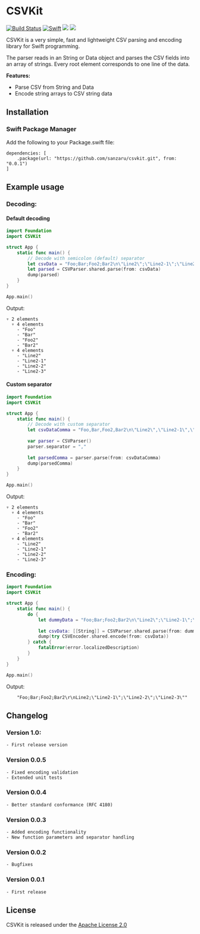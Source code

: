 # CSVKit

[![Build Status](https://travis-ci.com/sanzaru/csvkit.svg?branch=main)](https://travis-ci.com/sanzaru/csvkit)
[![Swift](https://github.com/sanzaru/csvkit/actions/workflows/swift.yml/badge.svg)](https://github.com/sanzaru/csvkit/actions/workflows/swift.yml)
[![](https://img.shields.io/endpoint?url=https%3A%2F%2Fswiftpackageindex.com%2Fapi%2Fpackages%2Fsanzaru%2Fcsvkit%2Fbadge%3Ftype%3Dswift-versions)](https://swiftpackageindex.com/sanzaru/csvkit)
[![](https://img.shields.io/endpoint?url=https%3A%2F%2Fswiftpackageindex.com%2Fapi%2Fpackages%2Fsanzaru%2Fcsvkit%2Fbadge%3Ftype%3Dplatforms)](https://swiftpackageindex.com/sanzaru/csvkit)

CSVKit is a very simple, fast and lightweight CSV parsing and encoding library for Swift programming.

The parser reads in an String or Data object and parses the CSV fields into an array of strings. Every root element corresponds to one line of the data.

**Features:**

* Parse CSV from String and Data
* Encode string arrays to CSV string data  


## Installation

### Swift Package Manager

Add the following to your Package.swift file:

```
dependencies: [
    .package(url: "https://github.com/sanzaru/csvkit.git", from: "0.0.1")
]
```


## Example usage

### Decoding:

#### Default decoding
```swift
import Foundation
import CSVKit

struct App {
    static func main() {
        // Decode with semicolon (default) separator
        let csvData = "Foo;Bar;Foo2;Bar2\n\"Line2\";\"Line2-1\";\"Line2-2\";\"Line2-3\""
        let parsed = CSVParser.shared.parse(from: csvData)
        dump(parsed)
    }
}

App.main()
```

Output:
```
▿ 2 elements
  ▿ 4 elements
    - "Foo"
    - "Bar"
    - "Foo2"
    - "Bar2"
  ▿ 4 elements
    - "Line2"
    - "Line2-1"
    - "Line2-2"
    - "Line2-3"
```

#### Custom separator
```swift
import Foundation
import CSVKit

struct App {
    static func main() {
        // Decode with custom separator
        let csvDataComma = "Foo,Bar,Foo2,Bar2\n\"Line2\",\"Line2-1\",\"Line2-2\",\"Line2-3\""
        
        var parser = CSVParser()
        parser.separator = ","
        
        let parsedComma = parser.parse(from: csvDataComma)
        dump(parsedComma)
    }
}

App.main()
```

Output:
```
▿ 2 elements
  ▿ 4 elements
    - "Foo"
    - "Bar"
    - "Foo2"
    - "Bar2"
  ▿ 4 elements
    - "Line2"
    - "Line2-1"
    - "Line2-2"
    - "Line2-3"
```

### Encoding:

```swift
import Foundation
import CSVKit

struct App {        
    static func main() {
        do {
            let dummyData = "Foo;Bar;Foo2;Bar2\n\"Line2\";\"Line2-1\";\"Line2-2\";\"Line2-3\""
            
            let csvData: [[String]] = CSVParser.shared.parse(from: dummyData) 
            dump(try CSVEncoder.shared.encode(from: csvData))
        } catch {
            fatalError(error.localizedDescription)
        }
    }
}

App.main()
```

Output:
```
    "Foo;Bar;Foo2;Bar2\r\nLine2;\"Line2-1\";\"Line2-2\";\"Line2-3\""
```


## Changelog

### Version 1.0:
    - First release version

### Version 0.0.5
    - Fixed encoding validation
    - Extended unit tests

### Version 0.0.4
    - Better standard conformance (RFC 4180)

### Version 0.0.3
    - Added encoding functionality
    - New function parameters and separator handling

### Version 0.0.2
    - Bugfixes
    
### Version 0.0.1
    - First release


## License

CSVKit is released under the [Apache License 2.0](LICENSE)
